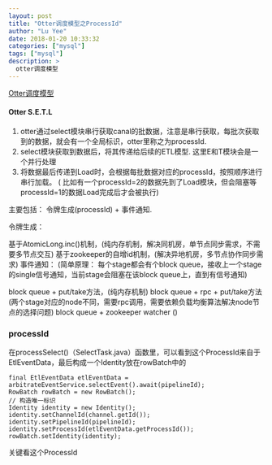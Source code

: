 ```yaml
---
layout: post
title: "Otter调度模型之ProcessId"
author: "Lu Yee"
date: 2018-01-20 10:33:32
categories: ["mysql"]
tags: ["mysql"]
description: >
  otter调度模型
---
```


[Otter调度模型](https://github.com/alibaba/otter/wiki/Otter%E8%B0%83%E5%BA%A6%E6%A8%A1%E5%9E%8B)
#### Otter S.E.T.L 

1. otter通过select模块串行获取canal的批数据，注意是串行获取，每批次获取到的数据，就会有一个全局标识，otter里称之为processId.
2. select模块获取到数据后，将其传递给后续的ETL模型. 这里E和T模块会是一个并行处理
3. 将数据最后传递到Load时，会根据每批数据对应的processId，按照顺序进行串行加载。 ( 比如有一个processId=2的数据先到了Load模块，但会阻塞等processId=1的数据Load完成后才会被执行)


主要包括： 令牌生成(processId) + 事件通知.

令牌生成：

基于AtomicLong.inc()机制，(纯内存机制，解决同机房，单节点同步需求，不需要多节点交互)
基于zookeeper的自增id机制，(解决异地机房，多节点协作同步需求)
事件通知： (简单原理： 每个stage都会有个block queue，接收上一个stage的single信号通知，当前stage会阻塞在该block queue上，直到有信号通知)

block queue + put/take方法，(纯内存机制)
block queue + rpc + put/take方法 (两个stage对应的node不同，需要rpc调用，需要依赖负载均衡算法解决node节点的选择问题)
block queue + zookeeper watcher ()

### processId

在processSelect()（SelectTask.java）函数里，可以看到这个ProcessId来自于EtlEventData，最后构成一个Identity放在rowBatch中的

```
final EtlEventData etlEventData = arbitrateEventService.selectEvent().await(pipelineId);
RowBatch rowBatch = new RowBatch();
// 构造唯一标识
Identity identity = new Identity();
identity.setChannelId(channel.getId());
identity.setPipelineId(pipelineId);
identity.setProcessId(etlEventData.getProcessId());
rowBatch.setIdentity(identity);
```

关键看这个ProcessId

